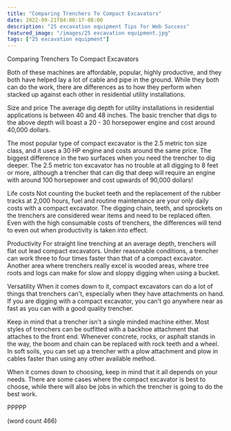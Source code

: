 ```yaml
---
title: "Comparing Trenchers To Compact Excavators"
date: 2022-09-21T04:00:17-08:00
description: "25 excavation equipment Tips for Web Success"
featured_image: "/images/25 excavation equipment.jpg"
tags: ["25 excavation equipment"]
---
```


Comparing Trenchers To Compact Excavators

Both of these machines are affordable, popular, 
highly productive, and they both have helped lay a
lot of cable and pipe in the ground.  While they
both can do the work, there are differences as
to how they perform when stacked up against each
other in residential utility installations.

Size and price
The average dig depth for utility installations in
residential applications is between 40 and 48
inches.  The basic trencher that digs to the above
depth will boast a 20 - 30 horsepower engine and
cost around 40,000 dollars.  

The most popular type of compact excavator is the
2.5 metric ton size class, and it uses a 30 HP
engine and costs around the same price.  The 
biggest difference in the two surfaces when you 
need the trencher to dig deeper.  The 2.5 metric
ton excavator has no trouble at all digging to 8
feet or more, although a trencher that can dig
that deep will require an engine with around 100
horsepower and cost upwards of 90,000 dollars!

Life costs
Not counting the bucket teeth and the replacement
of the rubber tracks at 2,000 hours, fuel and
routine maintenance are your only daily costs
with a compact excavator.  The digging chain, teeth,
and sprockets on the trenchers are considered
wear items and need to be replaced often.  Even
with the high consumable costs of trenchers, the
differences will tend to even out when productivity
is taken into effect.

Productivity
For straight line trenching at an average depth,
trenchers will flat out lead compact excavators.
Under reasonable conditions, a trencher can work
three to four times faster than that of a compact
excavator.  Another area where trenchers really
excel is wooded areas, where tree roots and logs
can make for slow and sloppy digging when using a
bucket.  

Versatility
When it comes down to it, compact excavators can
do a lot of things that trenchers can't, especially
when they have attachments on hand.  If you are
digging with a compact excavator, you can't go
anywhere near as fast as you can with a good quality
trencher.

Keep in mind that a trencher isn't a single minded
machine either.  Most styles of trenchers can be
outfitted with a backhoe attachment that attaches
to the front end.  Whenever concrete, rocks, or
asphalt stands in the way, the boom and chain can
be replaced with rock teeth and a wheel.  In soft
soils, you can set up a trencher with a plow
attachment and plow in cables faster than using
any other available method.

When it comes down to choosing, keep in mind that
it all depends on your needs.  There are some
cases where the compact excavator is best to 
choose, while there will also be jobs in which
the trencher is going to do the best work.

PPPPP

(word count 466)
